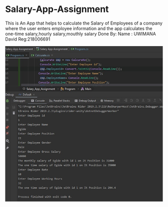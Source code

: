 # Salary-App-Assignment  
This is An App that helps to calculate the Salary of  Employees of a company where the user enters employee information and
the app calculates the one-time salary,hourly salary,mouthly salary
Done By:
Name : UWIMANA David
Reg:218006691

![output file](salaryapp.jpg)
